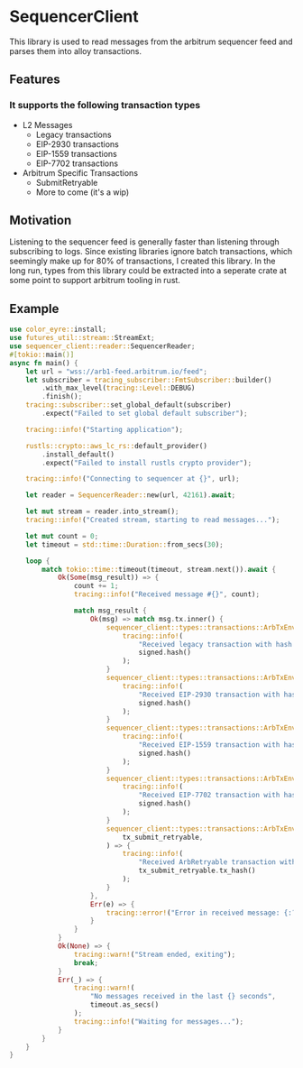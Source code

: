 # SequencerClient
 This library is used to read messages from the arbitrum sequencer feed and parses them into alloy transactions.
## Features
### It supports the following transaction types
- L2 Messages
  - Legacy transactions
  - EIP-2930 transactions
  - EIP-1559 transactions
  - EIP-7702 transactions
- Arbitrum Specific Transactions
  - SubmitRetryable
  - More to come (it's a wip)
## Motivation
Listening to the sequencer feed is generally faster than listening through
subscribing to logs. Since existing libraries ignore batch transactions, which 
seemingly make up for 80% of transactions, I created this library.
In the long run, types from this library could be extracted into a seperate crate at some point to support arbitrum tooling in rust.
## Example 
```rust
use color_eyre::install;
use futures_util::stream::StreamExt;
use sequencer_client::reader::SequencerReader;
#[tokio::main()]
async fn main() {
    let url = "wss://arb1-feed.arbitrum.io/feed";
    let subscriber = tracing_subscriber::FmtSubscriber::builder()
        .with_max_level(tracing::Level::DEBUG)
        .finish();
    tracing::subscriber::set_global_default(subscriber)
        .expect("Failed to set global default subscriber");

    tracing::info!("Starting application");

    rustls::crypto::aws_lc_rs::default_provider()
        .install_default()
        .expect("Failed to install rustls crypto provider");

    tracing::info!("Connecting to sequencer at {}", url);

    let reader = SequencerReader::new(url, 42161).await;

    let mut stream = reader.into_stream();
    tracing::info!("Created stream, starting to read messages...");

    let mut count = 0;
    let timeout = std::time::Duration::from_secs(30);

    loop {
        match tokio::time::timeout(timeout, stream.next()).await {
            Ok(Some(msg_result)) => {
                count += 1;
                tracing::info!("Received message #{}", count);

                match msg_result {
                    Ok(msg) => match msg.tx.inner() {
                        sequencer_client::types::transactions::ArbTxEnvelope::Legacy(signed) => {
                            tracing::info!(
                                "Received legacy transaction with hash {}",
                                signed.hash()
                            );
                        }
                        sequencer_client::types::transactions::ArbTxEnvelope::Eip2930(signed) => {
                            tracing::info!(
                                "Received EIP-2930 transaction with hash {}",
                                signed.hash()
                            );
                        }
                        sequencer_client::types::transactions::ArbTxEnvelope::Eip1559(signed) => {
                            tracing::info!(
                                "Received EIP-1559 transaction with hash {}",
                                signed.hash()
                            );
                        }
                        sequencer_client::types::transactions::ArbTxEnvelope::Eip7702(signed) => {
                            tracing::info!(
                                "Received EIP-7702 transaction with hash {}",
                                signed.hash()
                            );
                        }
                        sequencer_client::types::transactions::ArbTxEnvelope::ArbRetryable(
                            tx_submit_retryable,
                        ) => {
                            tracing::info!(
                                "Received ArbRetryable transaction with hash {}",
                                tx_submit_retryable.tx_hash()
                            );
                        }
                    },
                    Err(e) => {
                        tracing::error!("Error in received message: {:?}", e);
                    }
                }
            }
            Ok(None) => {
                tracing::warn!("Stream ended, exiting");
                break;
            }
            Err(_) => {
                tracing::warn!(
                    "No messages received in the last {} seconds",
                    timeout.as_secs()
                );
                tracing::info!("Waiting for messages...");
            }
        }
    }
}

```
